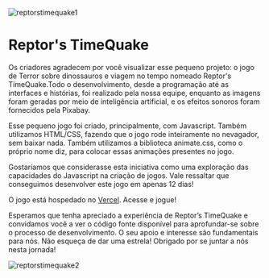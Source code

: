 ![reptorstimequake1](https://github.com/Thiago0808/Reptors-TimeQuake/assets/117865319/23f8efb5-1627-4fb9-854e-43e9d6a5fa4b)
# Reptor's TimeQuake
Os criadores agradecem por você visualizar esse pequeno projeto: o jogo de Terror sobre dinossauros e viagem no tempo nomeado Reptor's TimeQuake.Todo o desenvolvimento, desde a programação até as interfaces e histórias, foi realizado pela nossa equipe, enquanto as imagens foram geradas por meio de inteligência artificial, e os efeitos sonoros foram fornecidos pela Pixabay. 

Esse pequeno jogo foi criado, principalmente, com Javascript. Também utilizamos HTML/CSS, fazendo que o jogo rode inteiramente no nevagador, sem baixar nada. Também utilizamos a biblioteca animate.css, como o próprio nome diz, para colocar essas animações presentes no jogo.

Gostaríamos que considerasse esta iniciativa como uma exploração das capacidades do Javascript na criação de jogos. Vale ressaltar que conseguimos desenvolver este jogo em apenas 12 dias! 

O jogo está hospedado no [Vercel](https://reptors-timequake.vercel.app/). Acesse e jogue!

Esperamos que tenha apreciado a experiência de Reptor’s TimeQuake e convidamos você a ver o código fonte disponível para aprofundar-se sobre o processo de desenvolvimento. O seu apoio e interesse são fundamentais para nós. Não esqueça de dar uma estrela! Obrigado por se juntar a nós nesta jornada!

![reptorstimequake2](https://github.com/Thiago0808/Reptors-TimeQuake/assets/117865319/79b0b779-f946-4e17-b6a1-5a542ce401c1)
